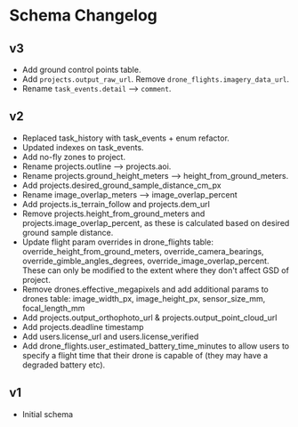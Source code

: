# Schema Changelog

## v3

- Add ground control points table.
- Add `projects.output_raw_url`. Remove `drone_flights.imagery_data_url`.
- Rename `task_events.detail` --> `comment`.

## v2

- Replaced task_history with task_events + enum refactor.
- Updated indexes on task_events.
- Add no-fly zones to project.
- Rename projects.outline --> projects.aoi.
- Rename projects.ground_height_meters --> height_from_ground_meters.
- Add projects.desired_ground_sample_distance_cm_px
- Rename image_overlap_meters --> image_overlap_percent
- Add projects.is_terrain_follow and projects.dem_url
- Remove projects.height_from_ground_meters and projects.image_overlap_percent, 
  as these is calculated based on desired ground sample distance.
- Update flight param overrides in drone_flights table: 
  override_height_from_ground_meters, override_camera_bearings,
  override_gimble_angles_degrees, override_image_overlap_percent.
  These can only be modified to the extent where they don't affect GSD of
  project.
- Remove drones.effective_megapixels and add additional params to drones table: 
  image_width_px, image_height_px, sensor_size_mm, focal_length_mm
- Add projects.output_orthophoto_url & projects.output_point_cloud_url
- Add projects.deadline timestamp
- Add users.license_url and users.license_verified
- Add drone_flights.user_estimated_battery_time_minutes to allow users to specify
  a flight time that their drone is capable of (they may have a degraded battery
  etc).

## v1

- Initial schema
